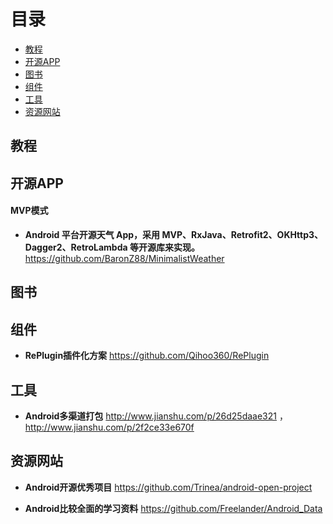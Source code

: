 # 目录
* [教程](#教程)
* [开源APP](#开源app)
* [图书](#图书)
* [组件](#组件)
* [工具](#工具)
* [资源网站](#资源网站)

## 教程

## 开源APP

#### MVP模式

* **Android 平台开源天气 App，采用 MVP、RxJava、Retrofit2、OKHttp3、Dagger2、RetroLambda 等开源库来实现。**<br>
https://github.com/BaronZ88/MinimalistWeather

## 图书

## 组件

* **RePlugin插件化方案**
https://github.com/Qihoo360/RePlugin

## 工具

* **Android多渠道打包**
http://www.jianshu.com/p/26d25daae321 ，
http://www.jianshu.com/p/2f2ce33e670f

## 资源网站

* **Android开源优秀项目**
https://github.com/Trinea/android-open-project

* **Android比较全面的学习资料**
https://github.com/Freelander/Android_Data
